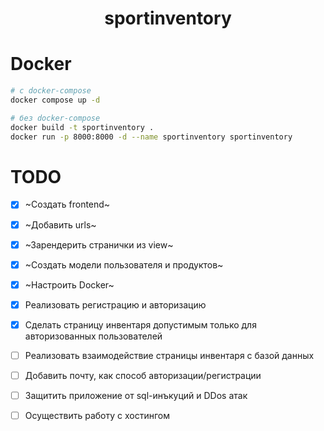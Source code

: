 <div align="center">

# sportinventory
</div>

# Docker
```bash
# с docker-compose
docker compose up -d

# без docker-compose
docker build -t sportinventory .
docker run -p 8000:8000 -d --name sportinventory sportinventory
```

# TODO
- [x] ~Создать frontend~
- [x] ~Добавить urls~
- [x] ~Зарендерить странички из view~
- [x] ~Создать модели пользователя и продуктов~
- [x] ~Настроить Docker~
- [x] Реализовать регистрацию и авторизацию
- [x] Сделать страницу инвентаря допустимым только для авторизованных пользователей
- [ ] Реализовать взаимодействие страницы инвентаря с базой данных
- [ ] Добавить почту, как способ авторизации/регистрации
- [ ] Защитить приложение от sql-инъкуций и DDos атак
- [ ] Осуществить работу с хостингом

